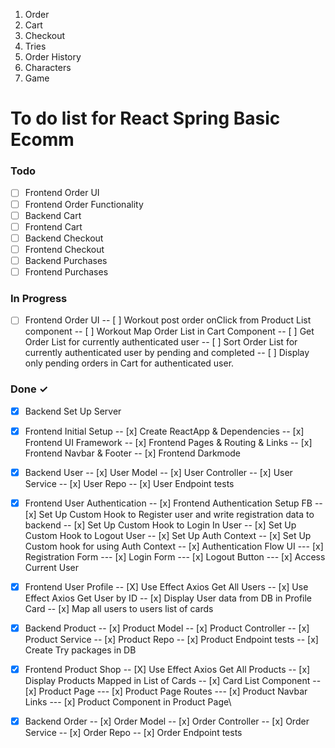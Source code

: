 
1. Order
2. Cart
3. Checkout
4. Tries
5. Order History
6. Characters 
7. Game

# To do list for React Spring Basic Ecomm

### Todo

- [ ] Frontend Order UI 
- [ ] Frontend Order Functionality
- [ ] Backend Cart
- [ ] Frontend Cart
- [ ] Backend Checkout
- [ ] Frontend Checkout
- [ ] Backend Purchases
- [ ] Frontend Purchases

### In Progress
- [ ] Frontend Order UI
 -- [ ] Workout post order onClick from Product List component
 -- [ ] Workout Map Order List in Cart Component
 -- [ ] Get Order List for currently authenticated user
 -- [ ] Sort Order List for currently authenticated user by pending and completed
 -- [ ] Display only pending orders in Cart for authenticated user. 


### Done ✓

- [x] Backend Set Up Server

- [x] Frontend Initial Setup
    -- [x] Create ReactApp & Dependencies 
    -- [x] Frontend UI Framework
    -- [x] Frontend Pages & Routing & Links
    -- [x] Frontend Navbar & Footer
    -- [x] Frontend Darkmode
  
- [x] Backend User
    -- [x] User Model 
    -- [x] User Controller
    -- [x] User Service
    -- [x] User Repo
    -- [x] User Endpoint tests

- [x] Frontend User Authentication
    -- [x] Frontend Authentication Setup FB
    -- [x] Set Up Custom Hook to Register user and write registration data to backend
    -- [x] Set Up Custom Hook to Login In User 
    -- [x] Set Up Custom Hook to Logout User
    -- [x] Set Up Auth Context
    -- [x] Set Up Custom hook for using Auth Context
    -- [x] Authentication Flow UI
        --- [x] Registration Form
        --- [x] Login Form
        --- [x] Logout Button
        --- [x] Access Current User

- [x] Frontend User Profile
    -- [X] Use Effect Axios Get All Users
    -- [x] Use Effect Axios Get User by ID
    -- [x] Display User data from DB in Profile Card
    -- [x] Map all users to users list of cards

- [x] Backend Product
    -- [x] Product Model 
    -- [x] Product Controller
    -- [x] Product Service
    -- [x] Product Repo
    -- [x] Product Endpoint tests
    -- [x] Create Try packages in DB

- [x] Frontend Product Shop
    -- [X] Use Effect Axios Get All Products
    -- [x] Display Products Mapped in List of Cards
    -- [x] Card List Component
    -- [x] Product Page
        --- [x] Product Page Routes
        --- [x] Product Navbar Links
        --- [x] Product Component in Product Page\


- [x] Backend Order
    -- [x] Order Model 
    -- [x] Order Controller
    -- [x] Order Service
    -- [x] Order Repo
    -- [x] Order Endpoint tests
    